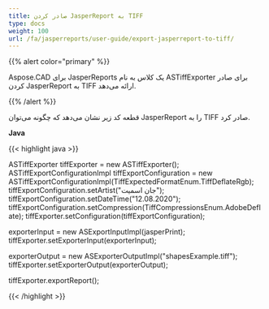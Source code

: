```yaml
---
title: صادر کردن JasperReport به TIFF
type: docs
weight: 100
url: /fa/jasperreports/user-guide/export-jasperreport-to-tiff/
---
```


{{% alert color="primary" %}}

Aspose.CAD برای JasperReports یک کلاس به نام ASTiffExporter برای صادر کردن JasperReport به TIFF ارائه می‌دهد.

{{% /alert %}}

قطعه کد زیر نشان می‌دهد که چگونه می‌توان JasperReport را به TIFF صادر کرد.

**Java**

{{< highlight java >}}

ASTiffExporter tiffExporter = new ASTiffExporter();
ASTiffExportConfigurationImpl tiffExportConfiguration = new ASTiffExportConfigurationImpl(TiffExpectedFormatEnum.TiffDeflateRgb);
tiffExportConfiguration.setArtist("جان اسمیت");
tiffExportConfiguration.setDateTime("12.08.2020");
tiffExportConfiguration.setCompression(TiffCompressionsEnum.AdobeDeflate);
tiffExporter.setConfiguration(tiffExportConfiguration);

exporterInput = new ASExportInputImpl(jasperPrint);
tiffExporter.setExporterInput(exporterInput);

exporterOutput = new ASExporterOutputImpl("shapesExample.tiff");
tiffExporter.setExporterOutput(exporterOutput);

tiffExporter.exportReport();

{{< /highlight >}}
